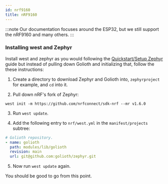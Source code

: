 ```yaml
---
id: nrf9160
title: nRF9160
---
```


:::note
Our documentation focuses around the ESP32, but we still support the nRF9160 and many others.
:::

### Installing west and Zephyr

Install west and zephyr as you would following the [Quickstart/Setup Zephyr](../quickstart/setup-zephyr) guide but instead of pulling down
Golioth and initializing that, follow the these instructions:

1. Create a directory to download Zephyr and Golioth into, `zephyrproject` for example, and `cd` into it.

2. Pull down nRF's fork of Zephyr:

```
west init -m https://github.com/nrfconnect/sdk-nrf --mr v1.6.0
```

3. Run `west update`.

4. Add the following entry to `nrf/west.yml` in the `manifest/projects` subtree:

```yaml
# Golioth repository.
- name: golioth
  path: modules/lib/golioth
  revision: main
  url: git@github.com:golioth/zephyr.git
```

5. Now run `west update` again.

You should be good to go from this point.
